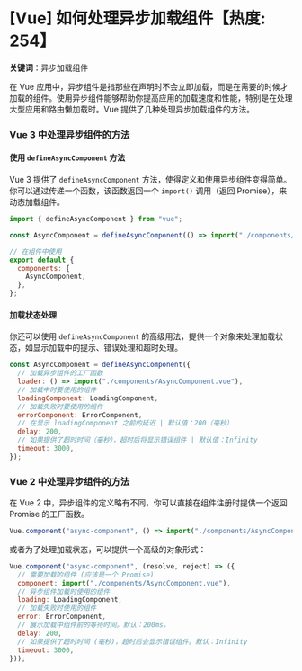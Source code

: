 # [Vue] 如何处理异步加载组件【热度: 254】

**关键词**：异步加载组件

在 Vue 应用中，异步组件是指那些在声明时不会立即加载，而是在需要的时候才加载的组件。使用异步组件能够帮助你提高应用的加载速度和性能，特别是在处理大型应用和路由懒加载时。Vue 提供了几种处理异步加载组件的方法。

### Vue 3 中处理异步组件的方法

#### 使用 `defineAsyncComponent` 方法

Vue 3 提供了 `defineAsyncComponent` 方法，使得定义和使用异步组件变得简单。你可以通过传递一个函数，该函数返回一个 `import()` 调用（返回 Promise），来动态加载组件。

```javascript
import { defineAsyncComponent } from "vue";

const AsyncComponent = defineAsyncComponent(() => import("./components/AsyncComponent.vue"));

// 在组件中使用
export default {
  components: {
    AsyncComponent,
  },
};
```

#### 加载状态处理

你还可以使用 `defineAsyncComponent` 的高级用法，提供一个对象来处理加载状态，如显示加载中的提示、错误处理和超时处理。

```javascript
const AsyncComponent = defineAsyncComponent({
  // 加载异步组件的工厂函数
  loader: () => import("./components/AsyncComponent.vue"),
  // 加载中时要使用的组件
  loadingComponent: LoadingComponent,
  // 加载失败时要使用的组件
  errorComponent: ErrorComponent,
  // 在显示 loadingComponent 之前的延迟 | 默认值：200（毫秒）
  delay: 200,
  // 如果提供了超时时间（毫秒），超时后将显示错误组件 | 默认值：Infinity
  timeout: 3000,
});
```

### Vue 2 中处理异步组件的方法

在 Vue 2 中，异步组件的定义略有不同，你可以直接在组件注册时提供一个返回 Promise 的工厂函数。

```javascript
Vue.component("async-component", () => import("./components/AsyncComponent.vue"));
```

或者为了处理加载状态，可以提供一个高级的对象形式：

```javascript
Vue.component("async-component", (resolve, reject) => ({
  // 需要加载的组件 (应该是一个 Promise)
  component: import("./components/AsyncComponent.vue"),
  // 异步组件加载时使用的组件
  loading: LoadingComponent,
  // 加载失败时使用的组件
  error: ErrorComponent,
  // 展示加载中组件前的等待时间。默认：200ms。
  delay: 200,
  // 如果提供了超时时间 (毫秒)，超时后会显示错误组件。默认：Infinity
  timeout: 3000,
}));
```